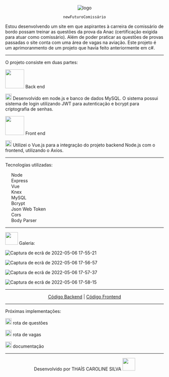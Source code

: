 <div align="center">
    
  ![logo](https://user-images.githubusercontent.com/76595905/167216398-cd42d45d-cace-4f8e-a418-d61d79cbda20.png)
  
</div>

<div align="center">
  
    newFuturoComissário
  
</div>
Estou desenvolvendo um site em que aspirantes à carreira de comissário de bordo possam treinar as questões da prova da Anac (certificação exigida para atuar como comissário). Além de poder praticar as questões de provas passadas o site conta com uma área de vagas na aviação.
Este projeto é um aprimoranmento de um projeto que havia feito anteriormente em c#.
<hr>

O projeto consiste em duas partes:


<img src="https://cdn-icons-png.flaticon.com/512/6213/6213731.png" height="60em"/> Back end

<img src="https://cdn-icons.flaticon.com/png/512/4553/premium/4553821.png?token=exp=1651873943~hmac=f55377606bcf3bd648ecfbd31a19c8aa" height="20em" /> Desenvolvido em node.js e banco de dados MySQL. O sistema possui sistema de login utilizando JWT para autenticação e bcrypt para 
criptografia de senhas.



<img src="https://cdn-icons-png.flaticon.com/512/3940/3940056.png" height="60em"/> Front end 

<img src="https://cdn-icons.flaticon.com/png/512/4553/premium/4553821.png?token=exp=1651873943~hmac=f55377606bcf3bd648ecfbd31a19c8aa" height="20em" /> Utilizei o Vue.js para a integração do projeto backend Node.js com o frontend, utilizando o Axios.
<hr>

Tecnologias utilizadas:<br>

<img src="https://cdn-icons.flaticon.com/png/512/4509/premium/4509872.png?token=exp=1651873346~hmac=cba6fd86f7ada20c8f5c6c4c87132ea5" height="15em"/> Node<br>
<img src="https://cdn-icons.flaticon.com/png/512/4509/premium/4509872.png?token=exp=1651873346~hmac=cba6fd86f7ada20c8f5c6c4c87132ea5" height="15em"/> Express<br>
<img src="https://cdn-icons.flaticon.com/png/512/4509/premium/4509872.png?token=exp=1651873346~hmac=cba6fd86f7ada20c8f5c6c4c87132ea5" height="15em"/> Vue<br>
<img src="https://cdn-icons.flaticon.com/png/512/4509/premium/4509872.png?token=exp=1651873346~hmac=cba6fd86f7ada20c8f5c6c4c87132ea5" height="15em"/> Knex<br>
<img src="https://cdn-icons.flaticon.com/png/512/4509/premium/4509872.png?token=exp=1651873346~hmac=cba6fd86f7ada20c8f5c6c4c87132ea5" height="15em"/> MySQL<br>
<img src="https://cdn-icons.flaticon.com/png/512/4509/premium/4509872.png?token=exp=1651873346~hmac=cba6fd86f7ada20c8f5c6c4c87132ea5" height="15em"/> Bcrypt<br>
<img src="https://cdn-icons.flaticon.com/png/512/4509/premium/4509872.png?token=exp=1651873346~hmac=cba6fd86f7ada20c8f5c6c4c87132ea5" height="15em"/> Json Web Token<br>
<img src="https://cdn-icons.flaticon.com/png/512/4509/premium/4509872.png?token=exp=1651873346~hmac=cba6fd86f7ada20c8f5c6c4c87132ea5" height="15em"/> Cors<br>
<img src="https://cdn-icons.flaticon.com/png/512/4509/premium/4509872.png?token=exp=1651873346~hmac=cba6fd86f7ada20c8f5c6c4c87132ea5" height="15em"/> Body Parser
<hr>

<p><img src="https://cdn-icons-png.flaticon.com/512/2150/2150667.png" height="40em"> Galeria:</p>

![Captura de ecrã de 2022-05-06 17-55-21](https://user-images.githubusercontent.com/76595905/167221181-04c92d43-7887-4001-ab94-b1dda1003fbd.png)

![Captura de ecrã de 2022-05-06 17-56-57](https://user-images.githubusercontent.com/76595905/167221197-9675f23c-456d-48ff-8a0c-f8d2b9953dd3.png)

![Captura de ecrã de 2022-05-06 17-57-37](https://user-images.githubusercontent.com/76595905/167221210-a1024c89-fe35-4b08-9756-9459d7df924b.png)

![Captura de ecrã de 2022-05-06 17-58-15](https://user-images.githubusercontent.com/76595905/167221224-8337271f-fc35-4c28-9b94-f00f0f244c02.png)

<hr>
<div align="center"> 
<a href="https://github.com/Caroline-Thais/API-futuro-comissario" target="_blank">Código Backend</a> |
<a href="https://github.com/Caroline-Thais/NEW-futuro-comissario" target="_blank">Código Frontend</a>   
</div>  
<hr>
    



Próximas implementações:

<img src="https://cdn-icons.flaticon.com/png/512/5519/premium/5519552.png?token=exp=1651875071~hmac=3eab8ac346c5c33107b555462a592c49" height="20em"/> rota de questões<br>

<img src="https://cdn-icons.flaticon.com/png/512/5519/premium/5519552.png?token=exp=1651875071~hmac=3eab8ac346c5c33107b555462a592c49" height="20em"/> rota de vagas<br>

<img src="https://cdn-icons.flaticon.com/png/512/5519/premium/5519552.png?token=exp=1651875071~hmac=3eab8ac346c5c33107b555462a592c49" height="20em"/> documentação

---
<div align="center">
Desenvolvido por THAÍS CAROLINE SILVA 
<img src="https://cdn-icons-png.flaticon.com/512/2618/2618497.png" height="40em"> 
</div>

